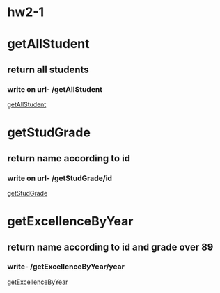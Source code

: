 # hw2-1
# getAllStudent

## return all students

### write on url- /getAllStudent

[getAllStudent](https://hw2-1.herokuapp.com/getAllStudent)  

# getStudGrade

## return name according to id

### write on url- /getStudGrade/id

[getStudGrade](https://hw2-1.herokuapp.com/getStudGrade/12345)  

# getExcellenceByYear

## return name according to id and grade over 89

### write- /getExcellenceByYear/year

[getExcellenceByYear](https://hw2-1.herokuapp.com/getExcellenceByYear/2005)

